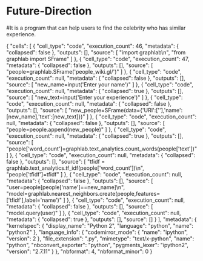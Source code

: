 # Future-Direction
#It is a program that can help users to find the celebrity who has similar experience. 

{
 "cells": [
  {
   "cell_type": "code",
   "execution_count": 46,
   "metadata": {
    "collapsed": false
   },
   "outputs": [],
   "source": [
    "import graphlab\n",
    "from graphlab import SFrame"
   ]
  },
  {
   "cell_type": "code",
   "execution_count": 47,
   "metadata": {
    "collapsed": false
   },
   "outputs": [],
   "source": [
    "people=graphlab.SFrame('people_wiki.gl/')"
   ]
  },
  {
   "cell_type": "code",
   "execution_count": null,
   "metadata": {
    "collapsed": false
   },
   "outputs": [],
   "source": [
    "new_name=input('Enter your name')"
   ]
  },
  {
   "cell_type": "code",
   "execution_count": null,
   "metadata": {
    "collapsed": true
   },
   "outputs": [],
   "source": [
    "new_text=input('Enter your experience')"
   ]
  },
  {
   "cell_type": "code",
   "execution_count": null,
   "metadata": {
    "collapsed": false
   },
   "outputs": [],
   "source": [
    "new_people=SFrame(data={'URI':[''],'name':[new_name],'text':[new_text]})"
   ]
  },
  {
   "cell_type": "code",
   "execution_count": null,
   "metadata": {
    "collapsed": false
   },
   "outputs": [],
   "source": [
    "people=people.append(new_people)"
   ]
  },
  {
   "cell_type": "code",
   "execution_count": null,
   "metadata": {
    "collapsed": true
   },
   "outputs": [],
   "source": [
    "people['word_count']=graphlab.text_analytics.count_words(people['text'])"
   ]
  },
  {
   "cell_type": "code",
   "execution_count": null,
   "metadata": {
    "collapsed": false
   },
   "outputs": [],
   "source": [
    "tfidf = graphlab.text_analytics.tf_idf(people['word_count'])\n",
    "people['tfidf']=tfidf"
   ]
  },
  {
   "cell_type": "code",
   "execution_count": null,
   "metadata": {
    "collapsed": false
   },
   "outputs": [],
   "source": [
    "user=people[people['name']==new_name]\n",
    "model=graphlab.nearest_neighbors.create(people,features=['tfidf'],label='name')"
   ]
  },
  {
   "cell_type": "code",
   "execution_count": null,
   "metadata": {
    "collapsed": false
   },
   "outputs": [],
   "source": [
    "model.query(user)"
   ]
  },
  {
   "cell_type": "code",
   "execution_count": null,
   "metadata": {
    "collapsed": true
   },
   "outputs": [],
   "source": []
  }
 ],
 "metadata": {
  "kernelspec": {
   "display_name": "Python 2",
   "language": "python",
   "name": "python2"
  },
  "language_info": {
   "codemirror_mode": {
    "name": "ipython",
    "version": 2
   },
   "file_extension": ".py",
   "mimetype": "text/x-python",
   "name": "python",
   "nbconvert_exporter": "python",
   "pygments_lexer": "ipython2",
   "version": "2.7.11"
  }
 },
 "nbformat": 4,
 "nbformat_minor": 0
}




